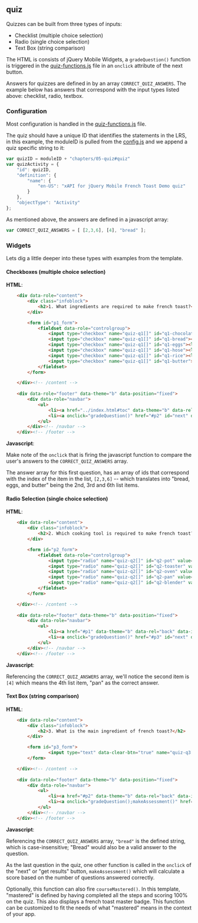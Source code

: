 quiz
----

Quizzes can be built from three types of inputs:

- Checklist (multiple choice selection)
- Radio (single choice selection)
- Text Box (string comparison)

The HTML is consists of jQuery Mobile Widgets, a ```gradeQuestion()``` function is triggered in the [quiz-functions.js](js/quiz-functions.js) file in an ```onclick``` attribute of the next button.

Answers for quizzes are defined in by an array ```CORRECT_QUIZ_ANSWERS```. The example below has answers that correspond with the input types listed above: checklist, radio, textbox.


### Configuration

Most configuration is handled in the [quiz-functions.js](js/quiz-functions.js) file.

The quiz should have a unique ID that identifies the statements in the LRS, in this example, the moduleID is pulled from the [config.js](js/config.js) and we append a quiz specific string to it:

```js
var quizID = moduleID + "chapters/05-quiz#quiz"
var quizActivity = {
    "id": quizID,
    "definition": {
        "name": {
            "en-US": "xAPI for jQuery Mobile French Toast Demo quiz"
        }
    },
    "objectType": "Activity"
};
```

As mentioned above, the answers are defined in a javascript array:

```js
var CORRECT_QUIZ_ANSWERS = [ [2,3,6], [4], "bread" ];
```


### Widgets

Lets dig a little deeper into these types with examples from the template.


#### Checkboxes (multiple choice selection)

**HTML**:

```html
    <div data-role="content">    
        <div class="infoblock">
            <h2>1. What ingredients are required to make french toast?</h2>
        </div>

        <form id="p1_form">
            <fieldset data-role="controlgroup">
                <input type="checkbox" name="quiz-q1[]" id="q1-chocolate"><label for="q1-chocolate">Chocolate</label>
                <input type="checkbox" name="quiz-q1[]" id="q1-bread"><label for="q1-bread">Bread</label>
                <input type="checkbox" name="quiz-q1[]" id="q1-eggs"><label for="q1-eggs">Eggs</label>
                <input type="checkbox" name="quiz-q1[]" id="q1-hose"><label for="q1-hose">Fire Hose</label>
                <input type="checkbox" name="quiz-q1[]" id="q1-rice"><label for="q1-rice">Rice</label>
                <input type="checkbox" name="quiz-q1[]" id="q1-butter"><label for="q1-butter">Butter / Oil or Non-stick Spray</label>
            </fieldset>
        </form>

    </div><!-- /content -->
    
    <div data-role="footer" data-theme="b" data-position="fixed">
        <div data-role="navbar">
            <ul>
                <li><a href="../index.html#toc" data-theme="b" data-rel="back" data-icon="carat-l" data-iconpos="top" data-transition="slide" data-direction="reverse" data-ajax="false">Previous</a></li>
                <li><a onclick="gradeQuestion()" href="#p2" id="next" data-theme="b" data-icon="carat-r" data-iconpos="top" data-transition="slide" data-ajax="false">Next</a></li>
            </ul>
        </div><!-- /navbar -->
    </div><!-- /footer -->
```

**Javascript**:

Make note of the ```onclick``` that is firing the javascript function to compare the user's answers to the ```CORRECT_QUIZ_ANSWERS``` array.

The answer array for this first question, has an array of ids that correspond with the index of the item in the list, ```[2,3,6]``` -- which translates into "bread, eggs, and butter" being the 2nd, 3rd and 6th list items.


#### Radio Selection (single choice selection)

**HTML**:

```html
    <div data-role="content">    
        <div class="infoblock">
            <h2>2. Which cooking tool is required to make french toast?</h2>
        </div>

        <form id="p2_form">
            <fieldset data-role="controlgroup">
                <input type="radio" name="quiz-q2[]" id="q2-pot" value="A Pot"><label for="q2-pot">A Pot</label>
                <input type="radio" name="quiz-q2[]" id="q2-toaster" value="A Toaster"><label for="q2-toaster">A Toaster</label>
                <input type="radio" name="quiz-q2[]" id="q2-oven" value="An Oven"><label for="q2-oven">An Oven</label>
                <input type="radio" name="quiz-q2[]" id="q2-pan" value="A Pan or an electric skillet"><label for="q2-pan">A Pan or an electric skillet</label>
                <input type="radio" name="quiz-q2[]" id="q2-blender" value="A Blender"><label for="q2-blender">A Blender</label>
            </fieldset>
        </form>

    </div><!-- /content -->
    
    <div data-role="footer" data-theme="b" data-position="fixed">
        <div data-role="navbar">
            <ul>
                <li><a href="#p1" data-theme="b" data-rel="back" data-icon="carat-l" data-iconpos="top" data-transition="slide" data-direction="reverse" data-ajax="false">Previous</a></li>
                <li><a onclick="gradeQuestion()" href="#p3" id="next" data-theme="b" data-icon="carat-r" data-iconpos="top" data-transition="slide" data-ajax="false">Next</a></li>
            </ul>
        </div><!-- /navbar -->
    </div><!-- /footer -->
```

**Javascript**:

Referencing the ```CORRECT_QUIZ_ANSWERS``` array, we'll notice the second item is ```[4]``` which means the 4th list item, "pan" as the correct answer.


#### Text Box (string comparison)

**HTML**:

```html
    <div data-role="content">    
        <div class="infoblock">
            <h2>3. What is the main ingredient of french toast?</h2>
        </div>

        <form id="p3_form">
                <input type="text" data-clear-btn="true" name="quiz-q3[]" id="q3-text">
        </form>

    </div><!-- /content -->
    
    <div data-role="footer" data-theme="b" data-position="fixed">
        <div data-role="navbar">
            <ul>
                <li><a href="#p2" data-theme="b" data-rel="back" data-icon="carat-l" data-iconpos="top" data-transition="slide" data-direction="reverse" data-ajax="false">Previous</a></li>
                <li><a onclick="gradeQuestion();makeAssessment()" href="#results" id="results" data-theme="b" data-icon="carat-r" data-iconpos="top" data-transition="slide" data-ajax="false">Get Results</a></li>
            </ul>
        </div><!-- /navbar -->
    </div><!-- /footer -->
```

**Javascript**:

Referencing the ```CORRECT_QUIZ_ANSWERS``` array, ```"bread"``` is the defined string, which is case-insensitive; "Bread" would also be a valid answer to the question.

As the last question in the quiz, one other function is called in the ```onclick``` of the "next" or "get results" button, ```makeAssessment()``` which will calculate a score based on the number of questions answered correctly.

Optionally, this function can also fire ```courseMastered()```. In this template, "mastered" is defined by having completed all the steps and scoring 100% on the quiz. This also displays a french toast master badge. This function can be customized to fit the needs of what "mastered" means in the context of your app.
